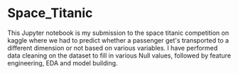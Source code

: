# Space_Titanic
This Jupyter notebook is my submission to the space titanic competition on kaggle where we had to predict whether a passenger get's transported to a different dimension or not based on various variables. I have performed data cleaning on the dataset to fill in various Null values, followed by feature engineering, EDA and model building.
